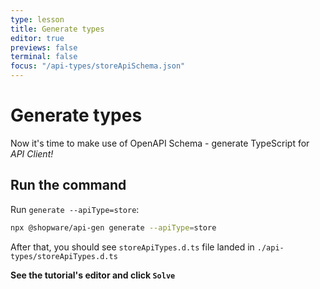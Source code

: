 ```yaml
---
type: lesson
title: Generate types
editor: true
previews: false
terminal: false
focus: "/api-types/storeApiSchema.json"
---
```


# Generate types

Now it's time to make use of OpenAPI Schema - generate TypeScript for _API Client!_

## Run the command

Run `generate --apiType=store`:

```bash
npx @shopware/api-gen generate --apiType=store
```

After that, you should see `storeApiTypes.d.ts` file landed in `./api-types/storeApiTypes.d.ts`

**See the tutorial's editor and click `Solve`**
